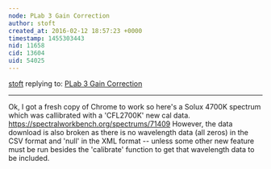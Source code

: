 ```yaml
---
node: PLab 3 Gain Correction
author: stoft
created_at: 2016-02-12 18:57:23 +0000
timestamp: 1455303443
nid: 11658
cid: 13604
uid: 54025
---
```




[stoft](../profile/stoft) replying to: [PLab 3 Gain Correction](../notes/stoft/03-06-2015/plab-3-gain-correction)

----
Ok, I got a fresh copy of Chrome to work so here's a Solux 4700K spectrum which was callibrated with a 'CFL2700K' new cal data. https://spectralworkbench.org/spectrums/71409
However, the data download is also broken as there is no wavelength data (all zeros) in the CSV format and 'null' in the XML format -- unless some other new feature must be run besides the 'calibrate' function to get that wavelength data to be included.